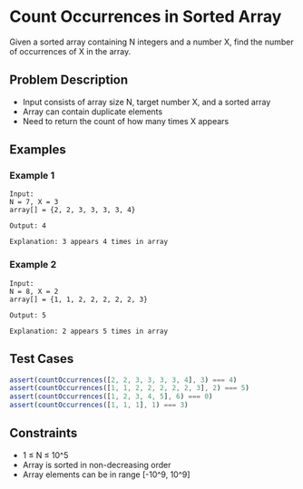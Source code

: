 # Count Occurrences in Sorted Array

Given a sorted array containing N integers and a number X, find the number of occurrences of X in the array.

## Problem Description
- Input consists of array size N, target number X, and a sorted array
- Array can contain duplicate elements
- Need to return the count of how many times X appears

## Examples

### Example 1
```
Input:
N = 7, X = 3
array[] = {2, 2, 3, 3, 3, 3, 4}

Output: 4

Explanation: 3 appears 4 times in array
```

### Example 2
```
Input: 
N = 8, X = 2
array[] = {1, 1, 2, 2, 2, 2, 2, 3}

Output: 5

Explanation: 2 appears 5 times in array
```

## Test Cases
```javascript
assert(countOccurrences([2, 2, 3, 3, 3, 3, 4], 3) === 4)
assert(countOccurrences([1, 1, 2, 2, 2, 2, 2, 3], 2) === 5)
assert(countOccurrences([1, 2, 3, 4, 5], 6) === 0)
assert(countOccurrences([1, 1, 1], 1) === 3)
```

## Constraints
- 1 ≤ N ≤ 10^5
- Array is sorted in non-decreasing order
- Array elements can be in range [-10^9, 10^9]